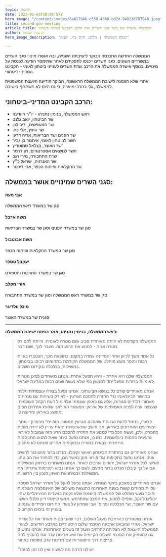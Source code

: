 ```yaml
---
topic: חדשות
date: 2023-01-03T10:08:57Z
hero_image: "/content/images/6a81794b-c558-43b0-bd2d-948236787948.jpeg"
title: second-gov-meeting
article_title: הממשלה אישרה את מינוי סגני השרים ואת הרכב הקבינט המדיני-ביטחוני
author: חדשות ישראל
hero_image_description: 'ישיבת הממשלה | צילום: חיים צח, לע״מ'

---
```

הממשלה החדשה התכנסה הבוקר לישיבתה השנייה, ובה אושרו מינויי סגני השרים במשרדים השונים. סגני השרים ייכנסו לתפקידם לאחר שתימסר הודעה לכנסת על מינויים. בנוסף אישרה הממשלה את הרכב ועדת השרים לענייני ביטחון לאומי - הקבינט המדיני-ביטחוני.

אחרי שלא הוזמנה לישיבת הממשלה הראשונה, הבוקר הודיעה היועצת המשפטית לממשלה, גלי בהרב-מיארה, כי גם היום לא תשתתף בישיבה.

## הרכב הקבינט המדיני-ביטחוני:

* ראש הממשלה, בנימין נתניהו - יו״ר הוודעה
* שר הביטחון, יואב גלנט
* שר המשפטים, יריב לוין
* שר החוץ, אלי כהן
* שר הפנים ושר הבריאות, אריה דרעי
* השר לביטחון לאומי, איתמר בן גביר
* שר האוצר, בצלאל סמוטריץ'
* השר לנושאים אסטרטגיים, רון דרמר
* שרת התחבורה, מירי רגב
* שר האנרגיה, ישראל כ״ץ
* שר החקלאות ופיתוח הכפר, אבי דיכטר

## סגני השרים שמינויים אושר בממשלה:

#### אבי מעוז

סגן שר במשרד ראש הממשלה

#### משה ארבל

סגן שר במשרד הפנים וסגן שר במשרד הבריאות

#### משה אבוטבול

סגן שר במשרד החקלאות ופיתוח הכפר

#### יעקבל טסלר

סגן שר במשרד התרבות והספורט

#### אורי מקלב

סגן שר במשרד ראש הממשלה וסגן שר במשרד התחבורה

#### מיכל וולדיגר

סגנית שר במשרד האוצר

***

**ראש הממשלה, בנימין נתניהו, אמר בפתח ישיבת הממשלה:**

> הממשלה הקודמת לא היתה מאוחדת סביב שום מטרה לאומית. הייתה להם רק מטרה אחת - למנוע את הרגע הזה. מעבר לכך, שום דבר.
>
> כל אחד משך לכיוון אחר והמדינה עמדה במקום. כתוצאה מכך, הצטברו בעיות רבות וחוסר מעש מוחלט של הממשלה הקודמת בתחומים רבים: בביטחון, במשילות, בכלכלה ובקידום השלום.
>
> הממשלה שלנו היא אחרת - והיא תפעל אחרת. אנחנו מאוחדים למען מטרות לאומיות ברורות ונפעל יחד לממשן כפי שלא נעשה שנים רבות במדינת ישראל.
>
> אנחנו מאוחדים קודם כל בנושא הביטחוני. אנחנו נפעל בצורה עוצמתית וגלויה במישור הבינלאומי נגד החזרה להסכם הגרעין - לא רק בשיחות עם מנהיגים מאחורי דלתיים סגורות, אלא גם באופן עוצמתי וגלוי מול דעת הקהל העולמית, שעכשיו ערה לפניה האמיתיות של איראן: המשטר האיראני שהורג אזרחים חפים מפשע באיראן ומחוצה לו.
>
> לצערי, בניגוד לדעה הרווחת שהסכם הגרעין המסוכן הזה ירד מהפרק - אחרי האירועים האחרונים באיראן, אני חושב שהאפשרות הזאת עדיין לא ירדה סופית מהפרק. ולכן, נעשה הכל כדי למנוע את החזרה להסכם הרע הזה שמוביל לאיראן גרעינית בחסות בינלאומית. כמו כן, אנחנו נפעל ביתר שאת למנוע התבססות איראנית-צבאית בסוריה ובמקומות אחרים ואנחנו לא מחכים.
>
> אנחנו מאוחדים גם בהחזרת הביטחון האישי וקיבלנו מנדט ברור מהציבור להשיב אותו. אנחנו נפעל בתקיפות נגד פורעי חוק באשר הם, כדי להחזיר את הביטחון האישי לכל אזרחי ישראל, יהודים וערבים כאחד. אנחנו מאוחדים בחיזוק המשילות וגם על כך קיבלנו מנדט ברור מהעם. לשם כך אנחנו נביא רפורמות שיגדילו את המשילות ויבטיחו את האיזון הנכון בין הרשויות.
>
> אנחנו מאוחדים במאבק ביוקר המחיה. אנחנו נפעל להקל על אזרחי ישראל שספגו עליות מחירים קשות בשנה האחרונה כתוצאה משילוב של האינפלציה העולמית וחוסר מעש מוחלט של הממשלה היוצאת שלא נקטה בצעדים המינימליים שהיו יכולים להקל, ואפילו למנוע, את המצב שהתרחש. אמש קיימתי דיון כלכלי ראשון עם שר האוצר, שר הכלכלה ופרופ׳ אבי שמחון על צעדי החירום המיידים שננקוט בעניין זה בימים הקרובים.
>
> אנחנו מאוחדים בהרחבת מעגל השלום, דבר שאני בטוח מאחד את כל אזרחי ישראל. אחרי שהבאנו ארבעה הסכמי שלום היסטוריים בארבע חודשים, לצערי הממשלה היוצאת לא הצליחה להרחיב מעגל זה בשנים האחרונות. אנחנו נחושים גם להעמיק את הסכמי השלום הקיימים עם שש מדינות ערב וגם להוסיף להם פריצות דרך היסטוריות עם מדינות ערב נוספות באיזור.
>
> יש לנו הרבה מה לעשות ואין לנו זמן לבזבז״.